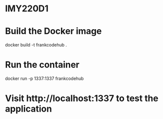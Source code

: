 # IMY220D1
# Build the Docker image
docker build -t frankcodehub .

# Run the container
docker run -p 1337:1337 frankcodehub

# Visit http://localhost:1337 to test the application